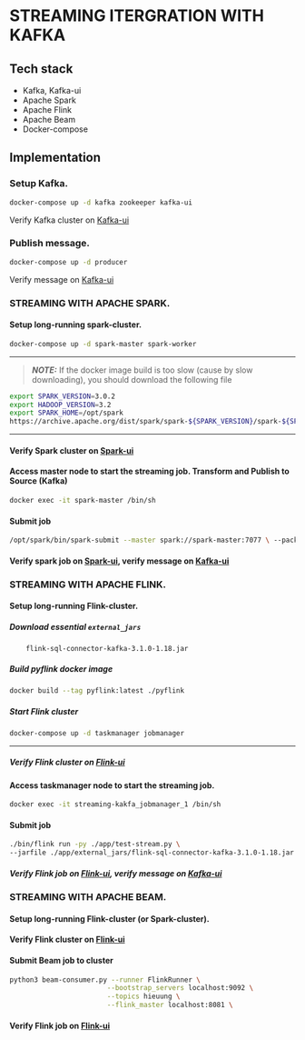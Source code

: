 # STREAMING ITERGRATION WITH KAFKA

## Tech stack
- Kafka, Kafka-ui
- Apache Spark
- Apache Flink
- Apache Beam
- Docker-compose

## Implementation
### Setup Kafka.
```sh
docker-compose up -d kafka zookeeper kafka-ui
```
Verify Kafka cluster on [Kafka-ui](http://localhost:8080)

### Publish message.
```sh
docker-compose up -d producer
```
Verify message on [Kafka-ui](http://localhost:8080)

### STREAMING WITH APACHE SPARK. 
#### Setup long-running spark-cluster.
```sh
docker-compose up -d spark-master spark-worker
```
---
> **_NOTE:_**  If the docker image build is too slow (cause by slow downloading), you should download the following file
```sh
export SPARK_VERSION=3.0.2
export HADOOP_VERSION=3.2
export SPARK_HOME=/opt/spark
https://archive.apache.org/dist/spark/spark-${SPARK_VERSION}/spark-${SPARK_VERSION}-bin-hadoop${HADOOP_VERSION}.tgz
```
---

#### Verify Spark cluster on [Spark-ui](http://localhost:9090)

#### Access master node to start the streaming job. Transform and Publish to Source (Kafka)

```sh
docker exec -it spark-master /bin/sh
```

#### Submit job
```sh
/opt/spark/bin/spark-submit --master spark://spark-master:7077 \ --packages org.apache.spark:spark-sql-kafka-0-10_2.12:3.0.2 \ /opt/ spark-apps/spark-consumer.py
```

#### Verify spark job on [Spark-ui](http://localhost:9090), verify message on [Kafka-ui](http://localhost:8080)

### STREAMING WITH APACHE FLINK. 

#### Setup long-running Flink-cluster.
##### Download essential `external_jars` 
```
    flink-sql-connector-kafka-3.1.0-1.18.jar
```
##### Build pyflink docker image
```sh
docker build --tag pyflink:latest ./pyflink
```
##### Start Flink cluster
```sh
docker-compose up -d taskmanager jobmanager
```
---

##### Verify Flink cluster on [Flink-ui](http://localhost:8081)

#### Access taskmanager node to start the streaming job.
```sh
docker exec -it streaming-kakfa_jobmanager_1 /bin/sh
```

#### Submit job
```sh
./bin/flink run -py ./app/test-stream.py \ 
--jarfile ./app/external_jars/flink-sql-connector-kafka-3.1.0-1.18.jar
```

##### Verify Flink job on [Flink-ui](http://localhost:8081), verify message on [Kafka-ui](http://localhost:8080)

### STREAMING WITH APACHE BEAM.

#### Setup long-running Flink-cluster (or Spark-cluster).

#### Verify Flink cluster on [Flink-ui](http://localhost:8081)

#### Submit Beam job to cluster
```sh
python3 beam-consumer.py --runner FlinkRunner \
                        --bootstrap_servers localhost:9092 \
                        --topics hieuung \
                        --flink_master localhost:8081 \
```

#### Verify Flink job on [Flink-ui](http://localhost:8081)
